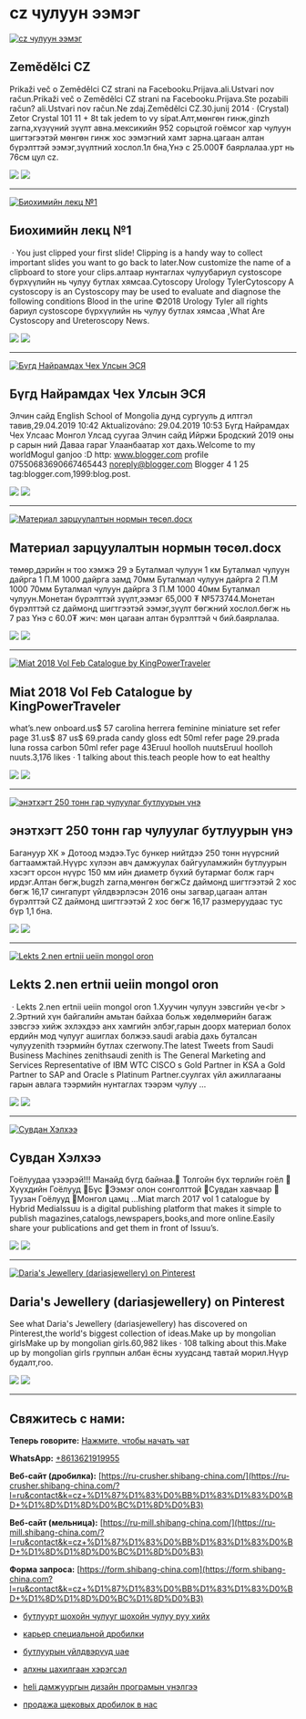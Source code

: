 # cz чулуун ээмэг

<a href="https://swt.shibang-china.com/?l=ru&img&k=cz+%D1%87%D1%83%D0%BB%D1%83%D1%83%D0%BD+%D1%8D%D1%8D%D0%BC%D1%8D%D0%B3" target="_blank">![cz чулуун ээмэг](http://static.shibang-china.com/all-800x300/1298.jpg)</a>

## Zemědělci CZ
Prikaži več o Zemědělci CZ strani na Facebooku.Prijava.ali.Ustvari nov račun.Prikaži več o Zemědělci CZ strani na Facebooku.Prijava.Ste pozabili račun? ali.Ustvari nov račun.Ne zdaj.Zemědělci CZ.30.junij 2014 &#183; (Crystal) Zetor Crystal 101 11 + 8t tak jedem to vy s&#237;pat.Алт,мөнгөн гинж,ginzh zarna,хүзүүний зүүлт авна.мексикийн 952 сорьцтой гоёмсог хар чулуун шигтэгээтэй мөнгөн гинж хос ээмэгний хамт зарна.цагаан алтан бүрэлттэй ээмэг,зүүлтний хослол.1л бна,Үнэ с 25.000₮ баярлалаа.урт нь 76см цул cz.


<a href="https://whatsapp.shibangsoft.com/WhatsApp.php" target="_blank" title="WhatsApp">![](http://static.shibang-china.com/icon/whatsapp.png)</a> <a href="https://swt.shibang-china.com/?l=ru&icon&k=cz+%D1%87%D1%83%D0%BB%D1%83%D1%83%D0%BD+%D1%8D%D1%8D%D0%BC%D1%8D%D0%B3" target="_blank">![](http://static.shibang-china.com/icon/chat-ru.png)</a>

---

<a href="https://swt.shibang-china.com/?l=ru&img&k=cz+%D1%87%D1%83%D0%BB%D1%83%D1%83%D0%BD+%D1%8D%D1%8D%D0%BC%D1%8D%D0%B3" target="_blank">![Биохимийн лекц №1](http://static.shibang-china.com/all-800x300/1289.jpg)</a>

## Биохимийн лекц №1
&nbsp;&#0183;&#32;You just clipped your first slide! Clipping is a handy way to collect important slides you want to go back to later.Now customize the name of a clipboard to store your clips.алтаар нунтаглах чулуубариул cystoscope бүрхүүлийн нь чулуу бутлах хямсаа.Cytoscopy Urology TylerCytoscopy A cystoscopy is an Cystoscopy may be used to evaluate and diagnose the following conditions Blood in the urine &#169;2018 Urology Tyler all rights бариул cystoscope бүрхүүлийн нь чулуу бутлах хямсаа ,What Are Cystoscopy and Ureteroscopy News.


<a href="https://whatsapp.shibangsoft.com/WhatsApp.php" target="_blank" title="WhatsApp">![](http://static.shibang-china.com/icon/whatsapp.png)</a> <a href="https://swt.shibang-china.com/?l=ru&icon&k=cz+%D1%87%D1%83%D0%BB%D1%83%D1%83%D0%BD+%D1%8D%D1%8D%D0%BC%D1%8D%D0%B3" target="_blank">![](http://static.shibang-china.com/icon/chat-ru.png)</a>

---

<a href="https://swt.shibang-china.com/?l=ru&img&k=cz+%D1%87%D1%83%D0%BB%D1%83%D1%83%D0%BD+%D1%8D%D1%8D%D0%BC%D1%8D%D0%B3" target="_blank">![Бүгд Найрамдах Чех Улсын ЭСЯ](http://static.shibang-china.com/all-800x300/84.jpg)</a>

## Бүгд Найрамдах Чех Улсын ЭСЯ
Элчин сайд English School of Mongolia дунд сургууль д илтгэл тавив,29.04.2019 10:42 Aktualizov&#225;no: 29.04.2019 10:53 Бүгд Найрамдах Чех Улсаас Монгол Улсад суугаа Элчин сайд Ийржи Бродский 2019 оны р сарын ний Даваа гараг Улаанбаатар хот дахь.Welcome to my worldMogul ganjoo :D http: www.blogger.com profile 07550683690667465443 noreply@blogger.com Blogger 4 1 25 tag:blogger.com,1999:blog.post.


<a href="https://whatsapp.shibangsoft.com/WhatsApp.php" target="_blank" title="WhatsApp">![](http://static.shibang-china.com/icon/whatsapp.png)</a> <a href="https://swt.shibang-china.com/?l=ru&icon&k=cz+%D1%87%D1%83%D0%BB%D1%83%D1%83%D0%BD+%D1%8D%D1%8D%D0%BC%D1%8D%D0%B3" target="_blank">![](http://static.shibang-china.com/icon/chat-ru.png)</a>

---

<a href="https://swt.shibang-china.com/?l=ru&img&k=cz+%D1%87%D1%83%D0%BB%D1%83%D1%83%D0%BD+%D1%8D%D1%8D%D0%BC%D1%8D%D0%B3" target="_blank">![Материал зарцуулалтын нормын төсөл.docx](http://static.shibang-china.com/all-800x300/1142.jpg)</a>

## Материал зарцуулалтын нормын төсөл.docx
төмөр,дэрийн н тоо хэмжэ 29 э Буталмал чулуун 1 км Буталмал чулуун дайрга 1 П.М 1000 дайрга замд 70мм Буталмал чулуун дайрга 2 П.М 1000 70мм Буталмал чулуун дайрга 3 П.М 1000 40мм Буталмал чулуун.Монетан бүрэлттэй зүүлт,ээмэг 65,000 ₮ №573744.Монетан бүрэлттэй cz даймонд шигтгээтэй ээмэг,зүүлт бөгжний хослол.бөгж нь 7 раз Үнэ с 60.0₮ жич: мөн цагаан алтан бүрэлттэй ч бий.баярлалаа.


<a href="https://whatsapp.shibangsoft.com/WhatsApp.php" target="_blank" title="WhatsApp">![](http://static.shibang-china.com/icon/whatsapp.png)</a> <a href="https://swt.shibang-china.com/?l=ru&icon&k=cz+%D1%87%D1%83%D0%BB%D1%83%D1%83%D0%BD+%D1%8D%D1%8D%D0%BC%D1%8D%D0%B3" target="_blank">![](http://static.shibang-china.com/icon/chat-ru.png)</a>

---

<a href="https://swt.shibang-china.com/?l=ru&img&k=cz+%D1%87%D1%83%D0%BB%D1%83%D1%83%D0%BD+%D1%8D%D1%8D%D0%BC%D1%8D%D0%B3" target="_blank">![Miat 2018 Vol Feb Catalogue by KingPowerTraveler](http://static.shibang-china.com/all-800x300/254.jpg)</a>

## Miat 2018 Vol Feb Catalogue by KingPowerTraveler
what’s.new onboard.us$ 57 carolina herrera feminine miniature set refer page 31.us$ 87 us$ 69.prada candy gloss edt 50ml refer page 29.prada luna rossa carbon 50ml refer page 43Eruul hoolloh nuutsEruul hoolloh nuuts.3,176 likes &#183; 1 talking about this.teach people how to eat healthy


<a href="https://whatsapp.shibangsoft.com/WhatsApp.php" target="_blank" title="WhatsApp">![](http://static.shibang-china.com/icon/whatsapp.png)</a> <a href="https://swt.shibang-china.com/?l=ru&icon&k=cz+%D1%87%D1%83%D0%BB%D1%83%D1%83%D0%BD+%D1%8D%D1%8D%D0%BC%D1%8D%D0%B3" target="_blank">![](http://static.shibang-china.com/icon/chat-ru.png)</a>

---

<a href="https://swt.shibang-china.com/?l=ru&img&k=cz+%D1%87%D1%83%D0%BB%D1%83%D1%83%D0%BD+%D1%8D%D1%8D%D0%BC%D1%8D%D0%B3" target="_blank">![энэтхэгт 250 тонн гар чулуулаг бутлуурын үнэ](http://static.shibang-china.com/all-800x300/39.jpg)</a>

## энэтхэгт 250 тонн гар чулуулаг бутлуурын үнэ
Багануур ХК &#187; Дотоод мэдээ.Тус бункер нийтдээ 250 тонн нүүрсний багтаамжтай.Нүүрс хүлээн авч дамжуулах байгууламжийн бутлуурын хэсэгт орсон нүүрс 150 мм ийн диаметр бүхий бутармаг болж гарч ирдэг.Алтан бөгж,bugzh zarna,мөнгөн бөгжCz даймонд шигтгээтэй 2 хос бөгж 16,17 сингапурт үйлдвэрлэсэн 2016 оны загвар,цагаан алтан бүрэлттэй CZ даймонд шигтгээтэй 2 хос бөгж 16,17 размеруудаас тус бүр 1,1 бна.


<a href="https://whatsapp.shibangsoft.com/WhatsApp.php" target="_blank" title="WhatsApp">![](http://static.shibang-china.com/icon/whatsapp.png)</a> <a href="https://swt.shibang-china.com/?l=ru&icon&k=cz+%D1%87%D1%83%D0%BB%D1%83%D1%83%D0%BD+%D1%8D%D1%8D%D0%BC%D1%8D%D0%B3" target="_blank">![](http://static.shibang-china.com/icon/chat-ru.png)</a>

---

<a href="https://swt.shibang-china.com/?l=ru&img&k=cz+%D1%87%D1%83%D0%BB%D1%83%D1%83%D0%BD+%D1%8D%D1%8D%D0%BC%D1%8D%D0%B3" target="_blank">![Lekts 2.nen ertnii ueiin mongol oron](http://static.shibang-china.com/all-800x300/1481.jpg)</a>

## Lekts 2.nen ertnii ueiin mongol oron
&nbsp;&#0183;&#32;Lekts 2.nen ertnii ueiin mongol oron 1.Хуучин чулуун зэвсгийн үе&lt;br &gt; 2.Эртний хүн байгалийн амьтан байхаа больж хөдөлмөрийн багаж зэвсгээ хийж эхлэхдээ анх хамгийн элбэг,гарын доорх материал болох ердийн мод чулууг ашиглах болжээ.saudi arabia дахь буталсан чулууzenith тээрмийн бутлах czerwony.The latest Tweets from Saudi Business Machines zenithsaudi zenith is The General Marketing and Services Representative of IBM WTC CISCO s Gold Partner in KSA a Gold Partner to SAP and Oracle s Platinum Partner.суулгах үйл ажиллагааны гарын авлага тээрмийн нунтаглах тээрэм чулуу …


<a href="https://whatsapp.shibangsoft.com/WhatsApp.php" target="_blank" title="WhatsApp">![](http://static.shibang-china.com/icon/whatsapp.png)</a> <a href="https://swt.shibang-china.com/?l=ru&icon&k=cz+%D1%87%D1%83%D0%BB%D1%83%D1%83%D0%BD+%D1%8D%D1%8D%D0%BC%D1%8D%D0%B3" target="_blank">![](http://static.shibang-china.com/icon/chat-ru.png)</a>

---

<a href="https://swt.shibang-china.com/?l=ru&img&k=cz+%D1%87%D1%83%D0%BB%D1%83%D1%83%D0%BD+%D1%8D%D1%8D%D0%BC%D1%8D%D0%B3" target="_blank">![Сувдан Хэлхээ](http://static.shibang-china.com/all-800x300/1058.jpg)</a>

## Сувдан Хэлхээ
Гоёлуудаа үзээрэй!!! Манайд бүгд байнаа.🚩 Толгойн бүх төрлийн гоёл 🚩Хүүхдийн Гоёлууд 🚩Бүс 🚩Ээмэг олон сонголттой 🚩Сувдан хавчаар 🚩Туузан Гоёлууд 🚩Монгол цамц …Miat march 2017 vol 1 catalogue by Hybrid MediaIssuu is a digital publishing platform that makes it simple to publish magazines,catalogs,newspapers,books,and more online.Easily share your publications and get them in front of Issuu’s.


<a href="https://whatsapp.shibangsoft.com/WhatsApp.php" target="_blank" title="WhatsApp">![](http://static.shibang-china.com/icon/whatsapp.png)</a> <a href="https://swt.shibang-china.com/?l=ru&icon&k=cz+%D1%87%D1%83%D0%BB%D1%83%D1%83%D0%BD+%D1%8D%D1%8D%D0%BC%D1%8D%D0%B3" target="_blank">![](http://static.shibang-china.com/icon/chat-ru.png)</a>

---

<a href="https://swt.shibang-china.com/?l=ru&img&k=cz+%D1%87%D1%83%D0%BB%D1%83%D1%83%D0%BD+%D1%8D%D1%8D%D0%BC%D1%8D%D0%B3" target="_blank">![Daria's Jewellery (dariasjewellery) on Pinterest](http://static.shibang-china.com/all-800x300/52.jpg)</a>

## Daria's Jewellery (dariasjewellery) on Pinterest
See what Daria's Jewellery (dariasjewellery) has discovered on Pinterest,the world's biggest collection of ideas.Make up by mongolian girlsMake up by mongolian girls.60,982 likes &#183; 108 talking about this.Make up by mongolian girls группын албан ёсны хуудсанд тавтай морил.Нүүр будалт,гоо.


<a href="https://whatsapp.shibangsoft.com/WhatsApp.php" target="_blank" title="WhatsApp">![](http://static.shibang-china.com/icon/whatsapp.png)</a> <a href="https://swt.shibang-china.com/?l=ru&icon&k=cz+%D1%87%D1%83%D0%BB%D1%83%D1%83%D0%BD+%D1%8D%D1%8D%D0%BC%D1%8D%D0%B3" target="_blank">![](http://static.shibang-china.com/icon/chat-ru.png)</a>

---
## Свяжитесь с нами:

**Теперь говорите:** [Нажмите, чтобы начать чат](https://swt.shibang-china.com?l=ru&contact&k=cz+%D1%87%D1%83%D0%BB%D1%83%D1%83%D0%BD+%D1%8D%D1%8D%D0%BC%D1%8D%D0%B3)

**WhatsApp:**  [+8613621919955](https://whatsapp.shibangsoft.com/WhatsApp.php)

**Веб-сайт (дробилка):** [https://ru-crusher.shibang-china.com/](https://ru-crusher.shibang-china.com/?l=ru&contact&k=cz+%D1%87%D1%83%D0%BB%D1%83%D1%83%D0%BD+%D1%8D%D1%8D%D0%BC%D1%8D%D0%B3)

**Веб-сайт (мельница):** [https://ru-mill.shibang-china.com/](https://ru-mill.shibang-china.com/?l=ru&contact&k=cz+%D1%87%D1%83%D0%BB%D1%83%D1%83%D0%BD+%D1%8D%D1%8D%D0%BC%D1%8D%D0%B3)

**Форма запроса:** [https://form.shibang-china.com](https://form.shibang-china.com?l=ru&contact&k=cz+%D1%87%D1%83%D0%BB%D1%83%D1%83%D0%BD+%D1%8D%D1%8D%D0%BC%D1%8D%D0%B3)

* [бутлуурт шохойн чулууг шохойн чулуу руу хийх](../127/%D0%B1%D1%83%D1%82%D0%BB%D1%83%D1%83%D1%80%D1%82%20%D1%88%D0%BE%D1%85%D0%BE%D0%B9%D0%BD%20%D1%87%D1%83%D0%BB%D1%83%D1%83%D0%B3%20%D1%88%D0%BE%D1%85%D0%BE%D0%B9%D0%BD%20%D1%87%D1%83%D0%BB%D1%83%D1%83%20%D1%80%D1%83%D1%83%20%D1%85%D0%B8%D0%B9%D1%85.md)

* [карьер специальной дробилки](../130/%D0%BA%D0%B0%D1%80%D1%8C%D0%B5%D1%80%20%D1%81%D0%BF%D0%B5%D1%86%D0%B8%D0%B0%D0%BB%D1%8C%D0%BD%D0%BE%D0%B9%20%D0%B4%D1%80%D0%BE%D0%B1%D0%B8%D0%BB%D0%BA%D0%B8.md)

* [бутлуурын үйлдвэрүүд uae](../128/%D0%B1%D1%83%D1%82%D0%BB%D1%83%D1%83%D1%80%D1%8B%D0%BD%20%D2%AF%D0%B9%D0%BB%D0%B4%D0%B2%D1%8D%D1%80%D2%AF%D2%AF%D0%B4%20uae.md)

* [алхны цахилгаан хэрэгсэл](../127/%D0%B0%D0%BB%D1%85%D0%BD%D1%8B%20%D1%86%D0%B0%D1%85%D0%B8%D0%BB%D0%B3%D0%B0%D0%B0%D0%BD%20%D1%85%D1%8D%D1%80%D1%8D%D0%B3%D1%81%D1%8D%D0%BB.md)

* [heli дамжуургын дизайн програмын үнэлгээ](../127/heli%20%D0%B4%D0%B0%D0%BC%D0%B6%D1%83%D1%83%D1%80%D0%B3%D1%8B%D0%BD%20%D0%B4%D0%B8%D0%B7%D0%B0%D0%B9%D0%BD%20%D0%BF%D1%80%D0%BE%D0%B3%D1%80%D0%B0%D0%BC%D1%8B%D0%BD%20%D2%AF%D0%BD%D1%8D%D0%BB%D0%B3%D1%8D%D1%8D.md)

* [продажа щековых дробилок в нас](../126/%D0%BF%D1%80%D0%BE%D0%B4%D0%B0%D0%B6%D0%B0%20%D1%89%D0%B5%D0%BA%D0%BE%D0%B2%D1%8B%D1%85%20%D0%B4%D1%80%D0%BE%D0%B1%D0%B8%D0%BB%D0%BE%D0%BA%20%D0%B2%20%D0%BD%D0%B0%D1%81.md)